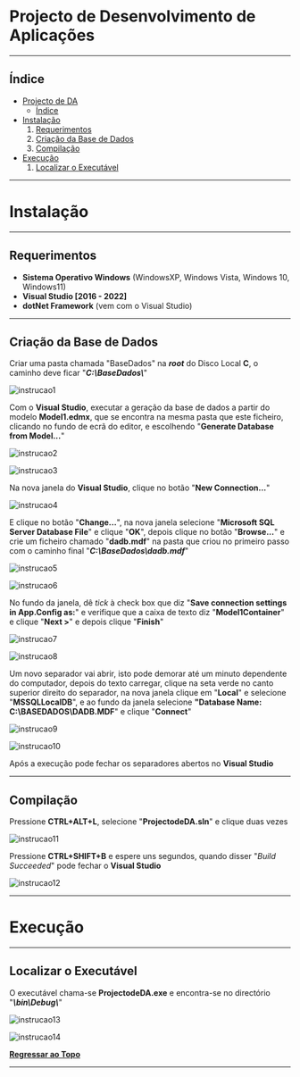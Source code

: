# Projecto de Desenvolvimento de Aplicações

---

## Índice

- [Projecto de DA](#projecto-de-desenvolvimento-de-aplicações)
	- [Índice](#índice)
- [Instalação](#instalação)
	1. [Requerimentos](#requerimentos)
	2. [Criação da Base de Dados](#criação-da-base-de-dados)
	3. [Compilação](#compilação)
- [Execução](#execução)
	1. [Localizar o Executável](#localizar-o-executável)

---

# Instalação

---

## Requerimentos

- **Sistema Operativo Windows** (WindowsXP, Windows Vista, Windows 10, Windows11)
- **Visual Studio [2016 - 2022]**
- **dotNet Framework** (vem com o Visual Studio)

---

## Criação da Base de Dados

Criar uma pasta chamada "BaseDados" na ***root*** do Disco Local **C**, o caminho deve ficar "***C:\BaseDados\\***"

![instrucao1](https://media.discordapp.net/attachments/813165924533927966/989305269647470652/unknown.png)

Com o **Visual Studio**, executar a geração da base de dados a partir do modelo **Model1.edmx**, que se encontra na mesma pasta que este ficheiro, clicando no fundo de ecrã do editor, e escolhendo "**Generate Database from Model...**"

![instrucao2](https://media.discordapp.net/attachments/977145596727156746/989307379202007080/unknown.png)

![instrucao3](https://media.discordapp.net/attachments/977145596727156746/989308209628082236/unknown.png)

Na nova janela do **Visual Studio**, clique no botão "**New Connection...**"

![instrucao4](https://media.discordapp.net/attachments/977145596727156746/989308683127226439/unknown.png)

E clique no botão "**Change...**", na nova janela selecione "**Microsoft SQL Server Database File**" e clique "**OK**", depois clique no botão "**Browse...**" e crie um ficheiro chamado "**dadb.mdf**" na pasta que criou no primeiro passo com o caminho final "***C:\BaseDados\dadb.mdf***" 

![instrucao5](https://media.discordapp.net/attachments/977145596727156746/989308972098023466/unknown.png)

![instrucao6](https://media.discordapp.net/attachments/977145596727156746/989308852845568070/unknown.png)

No fundo da janela, dê *tick* à check box que diz "**Save connection settings in App.Config as:**" e verifique que a caixa de texto diz "**Model1Container**" e clique "**Next >**" e depois clique "**Finish**"

![instrucao7](https://media.discordapp.net/attachments/977145596727156746/989309139123593226/unknown.png)

![instrucao8](https://media.discordapp.net/attachments/977145596727156746/989309370284253234/unknown.png)

Um novo separador vai abrir, isto pode demorar até um minuto dependente do computador, depois do  texto carregar, clique na seta verde no canto superior direito do separador, na nova janela clique em "**Local**" e selecione "**MSSQLLocalDB**", e ao fundo da janela selecione **"Database Name: C:\BASEDADOS\DADB.MDF**" e clique "**Connect**"

![instrucao9](https://media.discordapp.net/attachments/977145596727156746/989318585165951007/unknown.png)

![instrucao10](https://media.discordapp.net/attachments/977145596727156746/989321014070640650/unknown.png)

Após a execução pode fechar os separadores abertos no **Visual Studio**

---

## Compilação

Pressione **CTRL+ALT+L**, selecione "**ProjectodeDA.sln**" e clique duas vezes

![instrucao11](https://media.discordapp.net/attachments/977145596727156746/989323991221174352/unknown.png)

Pressione **CTRL+SHIFT+B** e espere uns segundos, quando disser "*Build Succeeded*" pode fechar o **Visual Studio**

![instrucao12](https://media.discordapp.net/attachments/977145596727156746/989325355896668181/unknown.png)

---

# Execução

---

## Localizar o Executável

O executável chama-se **ProjectodeDA.exe** e encontra-se no directório "***\bin\Debug\\***"

![instrucao13](https://media.discordapp.net/attachments/977145596727156746/989326938810224640/unknown.png)

![instrucao14](https://media.discordapp.net/attachments/977145596727156746/989326886029111336/unknown.png)

[**Regressar ao Topo**](#índice)

---